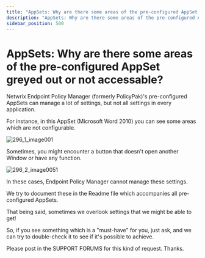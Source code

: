 ```yaml
---
title: "AppSets: Why are there some areas of the pre-configured AppSet greyed out or not accessable?"
description: "AppSets: Why are there some areas of the pre-configured AppSet greyed out or not accessable?"
sidebar_position: 500
---
```


# AppSets: Why are there some areas of the pre-configured AppSet greyed out or not accessable?

Netwrix Endpoint Policy Manager (formerly PolicyPak)'s pre-configured AppSets can manage a lot of
settings, but not all settings in every application.

For instance, in this AppSet (Microsoft Word 2010) you can see some areas which are not
configurable.

![296_1_image001](/images/endpointpolicymanager/troubleshooting/applicationsettings/appset/296_1_image001.webp)

Sometimes, you might encounter a button that doesn't open another Window or have any function.

![296_2_image0051](/images/endpointpolicymanager/troubleshooting/applicationsettings/appset/296_2_image0051.webp)

In these cases, Endpoint Policy Manager cannot manage these settings.

We try to document these in the Readme file which accompanies all pre-configured AppSets.

That being said, sometimes we overlook settings that we might be able to get!

So, if you see something which is a "must-have" for you, just ask, and we can try to double-check it
to see if it's possible to achieve.

Please post in the SUPPORT FORUMS for this kind of request. Thanks.
